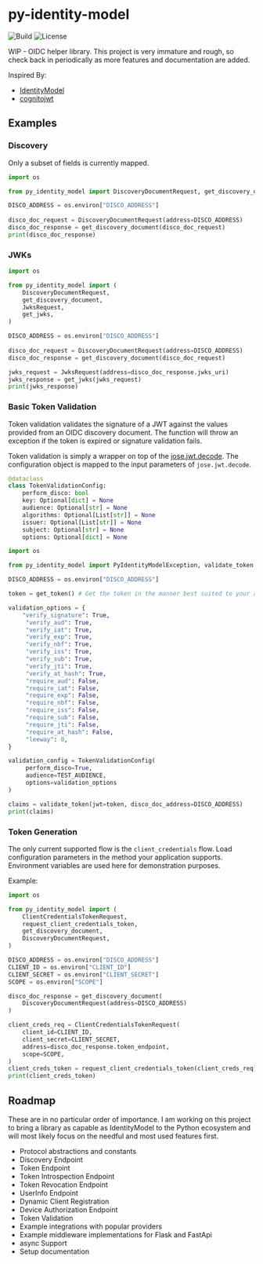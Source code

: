 # py-identity-model
![Build](https://github.com/jamescrowley321/py-identity-model/workflows/Build/badge.svg)
![License](https://img.shields.io/pypi/l/py-identity-model)

WIP - OIDC helper library. This project is very immature and rough, so check back in periodically as more features and documentation are added.

Inspired By:

* [IdentityModel](https://github.com/IdentityModel/IdentityModel)
* [cognitojwt](https://github.com/borisrozumnuk/cognitojwt)

## Examples

### Discovery

Only a subset of fields is currently mapped.

```python
import os

from py_identity_model import DiscoveryDocumentRequest, get_discovery_document

DISCO_ADDRESS = os.environ["DISCO_ADDRESS"]
    
disco_doc_request = DiscoveryDocumentRequest(address=DISCO_ADDRESS)
disco_doc_response = get_discovery_document(disco_doc_request)    
print(disco_doc_response)
```

### JWKs

```python
import os

from py_identity_model import (
    DiscoveryDocumentRequest, 
    get_discovery_document,
    JwksRequest, 
    get_jwks,
)

DISCO_ADDRESS = os.environ["DISCO_ADDRESS"]
    
disco_doc_request = DiscoveryDocumentRequest(address=DISCO_ADDRESS)
disco_doc_response = get_discovery_document(disco_doc_request)  

jwks_request = JwksRequest(address=disco_doc_response.jwks_uri)
jwks_response = get_jwks(jwks_request)
print(jwks_response)
```

### Basic Token Validation

Token validation validates the signature of a JWT against the values provided from an OIDC discovery document. The function will throw an exception if the token is expired or signature validation fails.

Token validation is simply a wrapper on top of the [jose.jwt.decode](https://python-jose.readthedocs.io/en/latest/jwt/api.html#jose.jwt.decode). The configuration object is mapped to the input parameters of `jose.jwt.decode`. 

```python
@dataclass
class TokenValidationConfig:
    perform_disco: bool
    key: Optional[dict] = None
    audience: Optional[str] = None
    algorithms: Optional[List[str]] = None
    issuer: Optional[List[str]] = None
    subject: Optional[str] = None
    options: Optional[dict] = None
```



```python
import os

from py_identity_model import PyIdentityModelException, validate_token

DISCO_ADDRESS = os.environ["DISCO_ADDRESS"]

token = get_token() # Get the token in the manner best suited to your application

validation_options = {
    "verify_signature": True,
     "verify_aud": True,
     "verify_iat": True,
     "verify_exp": True,
     "verify_nbf": True,
     "verify_iss": True,
     "verify_sub": True,
     "verify_jti": True,
     "verify_at_hash": True,
     "require_aud": False,
     "require_iat": False,
     "require_exp": False,
     "require_nbf": False,
     "require_iss": False,
     "require_sub": False,
     "require_jti": False,
     "require_at_hash": False,
     "leeway": 0,
}

validation_config = TokenValidationConfig(
     perform_disco=True,
     audience=TEST_AUDIENCE,
     options=validation_options
)

claims = validate_token(jwt=token, disco_doc_address=DISCO_ADDRESS)
print(claims)
```

### Token Generation

The only current supported flow is the `client_credentials` flow. Load configuration parameters in the method your application supports. Environment variables are used here for demonstration purposes.

Example:

```python
import os

from py_identity_model import (
    ClientCredentialsTokenRequest,
    request_client_credentials_token,
    get_discovery_document,
    DiscoveryDocumentRequest,
)

DISCO_ADDRESS = os.environ["DISCO_ADDRESS"]
CLIENT_ID = os.environ["CLIENT_ID"]
CLIENT_SECRET = os.environ["CLIENT_SECRET"]
SCOPE = os.environ["SCOPE"]

disco_doc_response = get_discovery_document(
    DiscoveryDocumentRequest(address=DISCO_ADDRESS)
)

client_creds_req = ClientCredentialsTokenRequest(
	client_id=CLIENT_ID,
    client_secret=CLIENT_SECRET,
    address=disco_doc_response.token_endpoint,
    scope=SCOPE,
)
client_creds_token = request_client_credentials_token(client_creds_req)
print(client_creds_token)
```

## Roadmap
These are in no particular order of importance. I am working on this project to bring a library as capable as IdentityModel to the Python ecosystem and will most likely focus on the needful and most used features first.
* Protocol abstractions and constants
* Discovery Endpoint
* Token Endpoint
* Token Introspection Endpoint
* Token Revocation Endpoint
* UserInfo Endpoint
* Dynamic Client Registration
* Device Authorization Endpoint
* Token Validation
* Example integrations with popular providers
* Example middleware implementations for Flask and FastApi
* async Support
* Setup documentation
